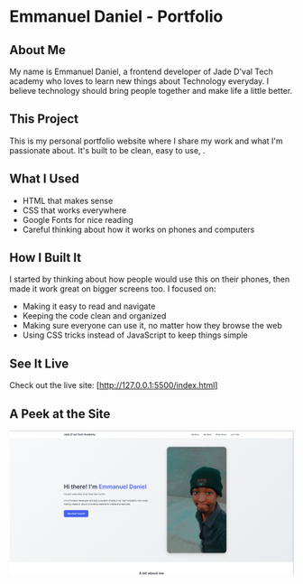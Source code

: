 # Emmanuel Daniel - Portfolio

## About Me
My name is Emmanuel Daniel, a frontend developer of Jade D'val Tech academy who loves to learn new things about Technology everyday. I believe technology should bring people together and make life a little better.

## This Project
This is my personal portfolio website where I share my work and what I'm passionate about. It's built to be clean, easy to use, .

## What I Used
- HTML that makes sense
- CSS that works everywhere
- Google Fonts for nice reading
- Careful thinking about how it works on phones and computers

## How I Built It
I started by thinking about how people would use this on their phones, then made it work great on bigger screens too. I focused on:
- Making it easy to read and navigate
- Keeping the code clean and organized
- Making sure everyone can use it, no matter how they browse the web
- Using CSS tricks instead of JavaScript to keep things simple

## See It Live
Check out the live site: [http://127.0.0.1:5500/index.html]

## A Peek at the Site
![Website showing on different devices](shot.png)
